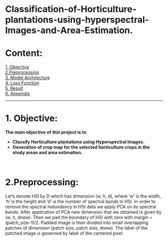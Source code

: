 # Classification-of-Horticulture-plantations-using-hyperspectral-Images-and-Area-Estimation.


<h1>Content:</h1>
<a href="#obj" >1. Objective</a><br>
<a href="#over" >2.Preprocessing </a><br>
<a href="#model" >3. Model Architecture</a><br>
<a href="#loss" >4. Loss Function</a><br>
<a href="#res" >5. Result</a><br>
<a href="#app" >6. Appendix</a><br>
<hr>
<h1 id="obj">1. Objective:</h1>

<strong>The main objective of this project is to 
  <ul>
    <li>Classify Horticulture plantations using Hyperspectral Images.</li>
    <li>Generation of crop map for the selected horticulture crops in the study areas and area estimation.</li>
  </ul>
</strong>
<br>


<h1 id="obj">2.Preprocessing:</h1>

Let’s denote HSI by D which has dimension (w, h, d), where ‘w’ is the width, ‘h’ is the
height and ‘d’ is the number of spectral bands in HSI. In order to remove the spectral
redundancy in HSI data we apply PCA on its spectral bands. After application of PCA new
dimension that we obtained is given by (w, h, dnew). Then we pad the boundary of HSI with
zero with margin = (patch_size-1)/2. Padded image is then divided into small overlapping
patches of dimension (patch size, patch size, dnew). The label of the patched image is governed
by label of the cantered pixel

